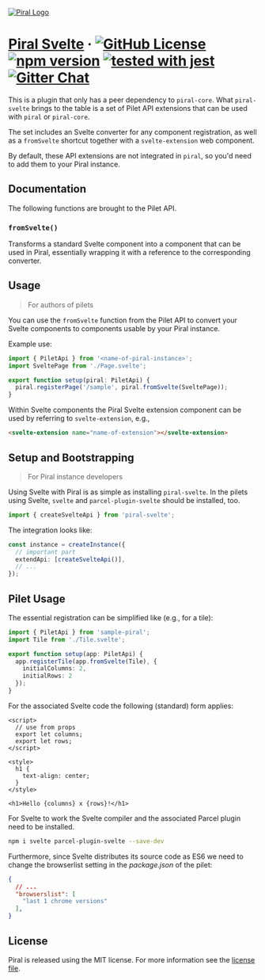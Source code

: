 [![Piral Logo](https://github.com/smapiot/piral/raw/master/docs/assets/logo.png)](https://piral.io)

# [Piral Svelte](https://piral.io) &middot; [![GitHub License](https://img.shields.io/badge/license-MIT-blue.svg)](https://github.com/smapiot/piral/blob/master/LICENSE) [![npm version](https://img.shields.io/npm/v/piral-svelte.svg?style=flat)](https://www.npmjs.com/package/piral-svelte) [![tested with jest](https://img.shields.io/badge/tested_with-jest-99424f.svg)](https://jestjs.io) [![Gitter Chat](https://badges.gitter.im/gitterHQ/gitter.png)](https://gitter.im/piral-io/community)

This is a plugin that only has a peer dependency to `piral-core`. What `piral-svelte` brings to the table is a set of Pilet API extensions that can be used with `piral` or `piral-core`.

The set includes an Svelte converter for any component registration, as well as a `fromSvelte` shortcut together with a `svelte-extension` web component.

By default, these API extensions are not integrated in `piral`, so you'd need to add them to your Piral instance.

## Documentation

The following functions are brought to the Pilet API.

### `fromSvelte()`

Transforms a standard Svelte component into a component that can be used in Piral, essentially wrapping it with a reference to the corresponding converter.

## Usage

> For authors of pilets

You can use the `fromSvelte` function from the Pilet API to convert your Svelte components to components usable by your Piral instance.

Example use:

```ts
import { PiletApi } from '<name-of-piral-instance>';
import SveltePage from './Page.svelte';

export function setup(piral: PiletApi) {
  piral.registerPage('/sample', piral.fromSvelte(SveltePage));
}
```

Within Svelte components the Piral Svelte extension component can be used by referring to `svelte-extension`, e.g.,

```html
<svelte-extension name="name-of-extension"></svelte-extension>
```

## Setup and Bootstrapping

> For Piral instance developers

Using Svelte with Piral is as simple as installing `piral-svelte`. In the pilets using Svelte, `svelte` and `parcel-plugin-svelte` should be installed, too.

```ts
import { createSvelteApi } from 'piral-svelte';
```

The integration looks like:

```ts
const instance = createInstance({
  // important part
  extendApi: [createSvelteApi()],
  // ...
});
```

## Pilet Usage

The essential registration can be simplified like (e.g., for a tile):

```ts
import { PiletApi } from 'sample-piral';
import Tile from './Tile.svelte';

export function setup(app: PiletApi) {
  app.registerTile(app.fromSvelte(Tile), {
    initialColumns: 2,
    initialRows: 2
  });
}
```

For the associated Svelte code the following (standard) form applies:

```svelte
<script>
  // use from props
  export let columns;
  export let rows;
</script>

<style>
  h1 {
    text-align: center;
  }
</style>

<h1>Hello {columns} x {rows}!</h1>
```

For Svelte to work the Svelte compiler and the associated Parcel plugin need to be installed.

```sh
npm i svelte parcel-plugin-svelte --save-dev
```

Furthermore, since Svelte distributes its source code as ES6 we need to change the browserlist setting in the *package.json* of the pilet:

```json
{
  // ...
  "browserslist": [
    "last 1 chrome versions"
  ],
}
```

## License

Piral is released using the MIT license. For more information see the [license file](./LICENSE).
